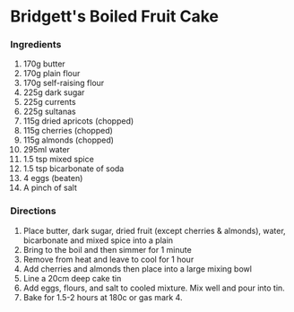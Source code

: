 # Bridgett's Boiled Fruit Cake

### Ingredients

1. 170g butter
2. 170g plain flour
3. 170g self-raising flour
4. 225g dark sugar
5. 225g currents
6. 225g sultanas
7. 115g dried apricots (chopped)
8. 115g cherries (chopped)
9. 115g almonds (chopped)
10. 295ml water
11. 1.5 tsp mixed spice
12. 1.5 tsp bicarbonate of soda
13. 4 eggs (beaten)
14. A pinch of salt

### Directions

1. Place butter, dark sugar, dried fruit (except cherries & almonds), water, bicarbonate and mixed spice into a plain
2. Bring to the boil and then simmer for 1 minute
3. Remove from heat and leave to cool for 1 hour
4. Add cherries and almonds then place into a large mixing bowl
5. Line a 20cm deep cake tin
6. Add eggs, flours, and salt to cooled mixture. Mix well and pour into tin.
7. Bake for 1.5-2 hours at 180c or gas mark 4.
